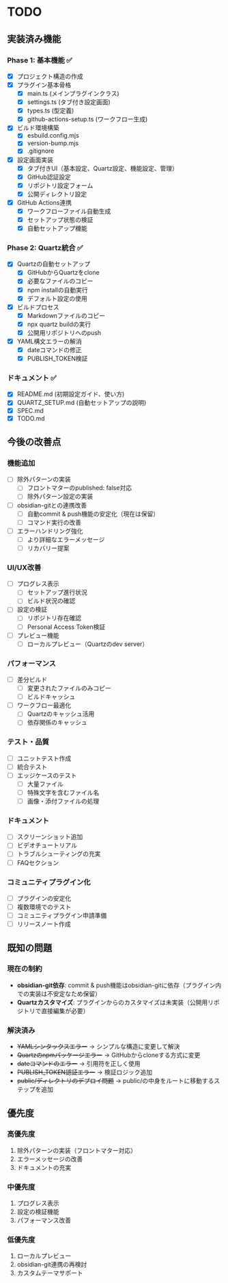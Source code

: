 # TODO

## 実装済み機能

### Phase 1: 基本機能 ✅
- [x] プロジェクト構造の作成
- [x] プラグイン基本骨格
  - [x] main.ts (メインプラグインクラス)
  - [x] settings.ts (タブ付き設定画面)
  - [x] types.ts (型定義)
  - [x] github-actions-setup.ts (ワークフロー生成)
- [x] ビルド環境構築
  - [x] esbuild.config.mjs
  - [x] version-bump.mjs
  - [x] .gitignore
- [x] 設定画面実装
  - [x] タブ付きUI（基本設定、Quartz設定、機能設定、管理）
  - [x] GitHub認証設定
  - [x] リポジトリ設定フォーム
  - [x] 公開ディレクトリ設定
- [x] GitHub Actions連携
  - [x] ワークフローファイル自動生成
  - [x] セットアップ状態の検証
  - [x] 自動セットアップ機能

### Phase 2: Quartz統合 ✅
- [x] Quartzの自動セットアップ
  - [x] GitHubからQuartzをclone
  - [x] 必要なファイルのコピー
  - [x] npm installの自動実行
  - [x] デフォルト設定の使用
- [x] ビルドプロセス
  - [x] Markdownファイルのコピー
  - [x] npx quartz buildの実行
  - [x] 公開用リポジトリへのpush
- [x] YAML構文エラーの解消
  - [x] dateコマンドの修正
  - [x] PUBLISH_TOKEN検証

### ドキュメント ✅
- [x] README.md (初期設定ガイド、使い方)
- [x] QUARTZ_SETUP.md (自動セットアップの説明)
- [x] SPEC.md
- [x] TODO.md

## 今後の改善点

### 機能追加
- [ ] 除外パターンの実装
  - [ ] フロントマターのpublished: false対応
  - [ ] 除外パターン設定の実装
- [ ] obsidian-gitとの連携改善
  - [ ] 自動commit & push機能の安定化（現在は保留）
  - [ ] コマンド実行の改善
- [ ] エラーハンドリング強化
  - [ ] より詳細なエラーメッセージ
  - [ ] リカバリー提案

### UI/UX改善
- [ ] プログレス表示
  - [ ] セットアップ進行状況
  - [ ] ビルド状況の確認
- [ ] 設定の検証
  - [ ] リポジトリ存在確認
  - [ ] Personal Access Token検証
- [ ] プレビュー機能
  - [ ] ローカルプレビュー（Quartzのdev server）

### パフォーマンス
- [ ] 差分ビルド
  - [ ] 変更されたファイルのみコピー
  - [ ] ビルドキャッシュ
- [ ] ワークフロー最適化
  - [ ] Quartzのキャッシュ活用
  - [ ] 依存関係のキャッシュ

### テスト・品質
- [ ] ユニットテスト作成
- [ ] 統合テスト
- [ ] エッジケースのテスト
  - [ ] 大量ファイル
  - [ ] 特殊文字を含むファイル名
  - [ ] 画像・添付ファイルの処理

### ドキュメント
- [ ] スクリーンショット追加
- [ ] ビデオチュートリアル
- [ ] トラブルシューティングの充実
- [ ] FAQセクション

### コミュニティプラグイン化
- [ ] プラグインの安定化
- [ ] 複数環境でのテスト
- [ ] コミュニティプラグイン申請準備
- [ ] リリースノート作成

## 既知の問題

### 現在の制約
- **obsidian-git依存**: commit & push機能はobsidian-gitに依存（プラグイン内での実装は不安定なため保留）
- **Quartzカスタマイズ**: プラグインからのカスタマイズは未実装（公開用リポジトリで直接編集が必要）

### 解決済み
- ~~YAMLシンタックスエラー~~ → シンプルな構造に変更して解決
- ~~Quartzのnpmパッケージエラー~~ → GitHubからcloneする方式に変更
- ~~dateコマンドのエラー~~ → 引用符を正しく使用
- ~~PUBLISH_TOKEN認証エラー~~ → 検証ロジック追加
- ~~public/ディレクトリのデプロイ問題~~ → public/の中身をルートに移動するステップを追加

## 優先度

### 高優先度
1. 除外パターンの実装（フロントマター対応）
2. エラーメッセージの改善
3. ドキュメントの充実

### 中優先度
1. プログレス表示
2. 設定の検証機能
3. パフォーマンス改善

### 低優先度
1. ローカルプレビュー
2. obsidian-git連携の再検討
3. カスタムテーマサポート
